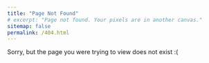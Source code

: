 ```yaml
---
title: "Page Not Found"
# excerpt: "Page not found. Your pixels are in another canvas."
sitemap: false
permalink: /404.html
---
```


Sorry, but the page you were trying to view does not exist :(


<p id="message_label"> </p>

<p id="message"></p>

<script>

    var quotes = ["$$\\mathbf{x}_{k+1} = \\mathbf{x}_{k} - \\alpha \\nabla f(\\mathbf{x}_{k}) \\nonumber$$", "$$\\texttt{if language=='Java' then return tears}\\nonumber $$ ", "$$\\pi(\\boldsymbol{\\theta}|\\mathbf{y}) = \\frac{l(\\mathbf{y}|\\boldsymbol{\\theta}) \\pi(\\boldsymbol{\\theta})}{\\pi(\\mathbf{y})} \\nonumber$$", '<img src = "https://www.boredpanda.com/blog/wp-content/uploads/2018/06/Flat-Earth-Funny-Memes2-5b3339ddf2934__700.jpg">'];
    var labels = ["math equation!", "line of code!", "math equation!", "image!"];
    var index = Math.floor((Math.random() * quotes.length)); 
    document.getElementById('message_label').innerHTML = "Oh wait, there is this weird "+ labels[index];
    document.getElementById('message').innerHTML = quotes[index];

</script>


<script type="text/javascript">
  var GOOG_FIXURL_LANG = 'en';
  var GOOG_FIXURL_SITE = '{{ site.url }}'
</script>
<script type="text/javascript"
  src="//linkhelp.clients.google.com/tbproxy/lh/wm/fixurl.js">
</script>

